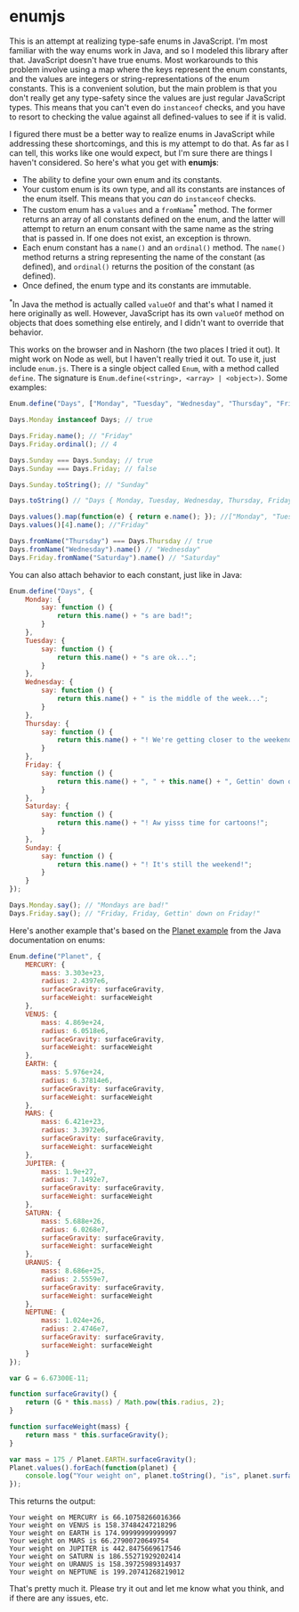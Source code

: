 enumjs
======

This is an attempt at realizing type-safe enums in JavaScript. I'm most familiar with the way enums work in Java, and so I modeled this library after that. JavaScript doesn't have true enums. Most workarounds to this problem involve using a map where the keys represent the enum constants, and the values are integers or string-representations of the enum constants. This is a convenient solution, but the main problem is that you don't really get any type-safety since the values are just regular JavaScript types. This means that you can't even do `instanceof` checks, and you have to resort to checking the value against all defined-values to see if it is valid.

I figured there must be a better way to realize enums in JavaScript while addressing these shortcomings, and this is my attempt to do that. As far as I can tell, this works like one would expect, but I'm sure there are things I haven't considered. So here's what you get with **enumjs**:

 - The ability to define your own enum and its constants.
 - Your custom enum is its own type, and all its constants are instances of the enum itself. This means that you *can* do `instanceof` checks.
 - The custom enum has a `values` and a `fromName`<sup>\*</sup> method. The former returns an array of all constants defined on the enum, and the latter will attempt to return an enum consant with the same name as the string that is passed in. If one does not exist, an exception is thrown.
 - Each enum constant has a `name()` and an `ordinal()` method. The `name()` method returns a string representing the name of the constant (as defined), and `ordinal()` returns the position of the constant (as defined).
 - Once defined, the enum type and its constants are immutable.

<sup>\*</sup>In Java the method is actually called `valueOf` and that's what I named it here originally as well. However, JavaScript has its own `valueOf` method on objects that does something else entirely, and I didn't want to override that behavior.

This works on the browser and in Nashorn (the two places I tried it out). It might work on Node as well, but I haven't really tried it out. To use it, just include `enum.js`. There is a single object called `Enum`, with a method called `define`. The signature is `Enum.define(<string>, <array> | <object>)`. Some examples:

```javascript
Enum.define("Days", ["Monday", "Tuesday", "Wednesday", "Thursday", "Friday", "Saturday", "Sunday"]);

Days.Monday instanceof Days; // true

Days.Friday.name(); // "Friday"
Days.Friday.ordinal(); // 4

Days.Sunday === Days.Sunday; // true
Days.Sunday === Days.Friday; // false

Days.Sunday.toString(); // "Sunday"

Days.toString() // "Days { Monday, Tuesday, Wednesday, Thursday, Friday, Saturday, Sunday } "

Days.values().map(function(e) { return e.name(); }); //["Monday", "Tuesday", "Wednesday", "Thursday", "Friday", "Saturday", "Sunday"]
Days.values()[4].name(); //"Friday"

Days.fromName("Thursday") === Days.Thursday // true
Days.fromName("Wednesday").name() // "Wednesday"
Days.Friday.fromName("Saturday").name() // "Saturday"
```

You can also attach behavior to each constant, just like in Java:

```javascript
Enum.define("Days", {
    Monday: {
        say: function () {
            return this.name() + "s are bad!";
        }
    },
    Tuesday: {
        say: function () {
            return this.name() + "s are ok...";
        }
    },
    Wednesday: {
        say: function () {
            return this.name() + " is the middle of the week...";
        }
    },
    Thursday: {
        say: function () {
            return this.name() + "! We're getting closer to the weekend!";
        }
    },
    Friday: {
        say: function () {
            return this.name() + ", " + this.name() + ", Gettin' down on " + this.name() + "!";
        }
    },
    Saturday: {
        say: function () {
            return this.name() + "! Aw yisss time for cartoons!";
        }
    },
    Sunday: {
        say: function () {
            return this.name() + "! It's still the weekend!";
        }
    }
});

Days.Monday.say(); // "Mondays are bad!"
Days.Friday.say(); // "Friday, Friday, Gettin' down on Friday!"
```

Here's another example that's based on the [Planet example](https://docs.oracle.com/javase/tutorial/java/javaOO/enum.html) from the Java documentation on enums:

```javascript
Enum.define("Planet", {
    MERCURY: {
        mass: 3.303e+23,
        radius: 2.4397e6,
        surfaceGravity: surfaceGravity,
        surfaceWeight: surfaceWeight
    },
    VENUS: {
        mass: 4.869e+24,
        radius: 6.0518e6,
        surfaceGravity: surfaceGravity,
        surfaceWeight: surfaceWeight
    },
    EARTH: {
        mass: 5.976e+24,
        radius: 6.37814e6,
        surfaceGravity: surfaceGravity,
        surfaceWeight: surfaceWeight
    },
    MARS: {
        mass: 6.421e+23,
        radius: 3.3972e6,
        surfaceGravity: surfaceGravity,
        surfaceWeight: surfaceWeight
    },
    JUPITER: {
        mass: 1.9e+27,
        radius: 7.1492e7,
        surfaceGravity: surfaceGravity,
        surfaceWeight: surfaceWeight
    },
    SATURN: {
        mass: 5.688e+26,
        radius: 6.0268e7,
        surfaceGravity: surfaceGravity,
        surfaceWeight: surfaceWeight
    },
    URANUS: {
        mass: 8.686e+25,
        radius: 2.5559e7,
        surfaceGravity: surfaceGravity,
        surfaceWeight: surfaceWeight
    },
    NEPTUNE: {
        mass: 1.024e+26,
        radius: 2.4746e7,
        surfaceGravity: surfaceGravity,
        surfaceWeight: surfaceWeight
    }
});

var G = 6.67300E-11;

function surfaceGravity() {
    return (G * this.mass) / Math.pow(this.radius, 2);
}

function surfaceWeight(mass) {
    return mass * this.surfaceGravity();
}

var mass = 175 / Planet.EARTH.surfaceGravity();
Planet.values().forEach(function(planet) {
    console.log("Your weight on", planet.toString(), "is", planet.surfaceWeight(mass));
});
```

This returns the output:

```
Your weight on MERCURY is 66.10758266016366
Your weight on VENUS is 158.37484247218296
Your weight on EARTH is 174.99999999999997
Your weight on MARS is 66.27900720649754
Your weight on JUPITER is 442.8475669617546
Your weight on SATURN is 186.55271929202414
Your weight on URANUS is 158.39725989314937
Your weight on NEPTUNE is 199.20741268219012
```

That's pretty much it. Please try it out and let me know what you think, and if there are any issues, etc.
